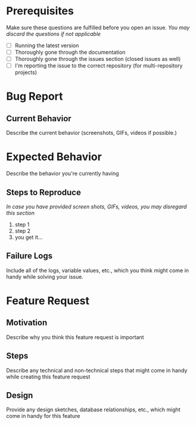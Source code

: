 <!--
 Copyright (c) 2019 deviltea
 
 This software is released under the MIT License.
 https://opensource.org/licenses/MIT
-->

# Prerequisites

Make sure these questions are fulfilled before you open an issue.
_You may discard the questions if not applicable_

- [ ] Running the latest version
- [ ] Thoroughly gone through the documentation
- [ ] Thoroughly gone through the issues section (closed issues as well)
- [ ] I'm reporting the issue to the correct repository (for multi-repository projects)

# Bug Report
## Current Behavior

Describe the current behavior (screenshots, GIFs, videos if possible.)

# Expected Behavior

Describe the behavior you're currently having

## Steps to Reproduce

_In case you have provided screen shots, GIFs, videos, you may disregard this section_

1. step 1
2. step 2
3. you get it...

## Failure Logs

Include all of the logs, variable values, etc., which you think might come in handy while solving your issue.

# Feature Request
## Motivation

Describe why you think this feature request is important

## Steps

Describe any technical and non-technical steps that might come in handy while creating this feature request

## Design

Provide any design sketches, database relationships, etc., which might come in handy for this feature